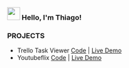 ### <img src="https://media.giphy.com/media/hvRJCLFzcasrR4ia7z/giphy.gif" width="30px"> Hello, I'm Thiago!

### PROJECTS

* Trello Task Viewer [Code](https://github.com/thvitti/trello_tasker) | [Live Demo](https://trello-taskelx.gigalixirapp.com)
* Youtubeflix [Code](https://github.com/thvitti/elixir-phoenix-react-merged) | [Live Demo](https://phx-react.herokuapp.com)


